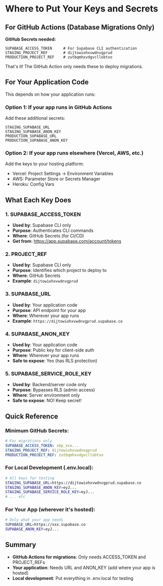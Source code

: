 # Where to Put Your Keys and Secrets

## For GitHub Actions (Database Migrations Only)

**GitHub Secrets needed:**
```
SUPABASE_ACCESS_TOKEN     # For Supabase CLI authentication
STAGING_PROJECT_REF       # dijtowiohxvwdnvgprud
PRODUCTION_PROJECT_REF    # zutbqmhxvdgvcllobtxo
```

That's it! The GitHub Action only needs these to deploy migrations.

## For Your Application Code

This depends on how your application runs:

### Option 1: If your app runs in GitHub Actions
Add these additional secrets:
```
STAGING_SUPABASE_URL
STAGING_SUPABASE_ANON_KEY
PRODUCTION_SUPABASE_URL  
PRODUCTION_SUPABASE_ANON_KEY
```

### Option 2: If your app runs elsewhere (Vercel, AWS, etc.)
Add the keys to your hosting platform:
- Vercel: Project Settings → Environment Variables
- AWS: Parameter Store or Secrets Manager
- Heroku: Config Vars

## What Each Key Does

### 1. SUPABASE_ACCESS_TOKEN
- **Used by**: Supabase CLI only
- **Purpose**: Authenticates CLI commands
- **Where**: GitHub Secrets (for CI/CD)
- **Get from**: https://app.supabase.com/account/tokens

### 2. PROJECT_REF
- **Used by**: Supabase CLI only
- **Purpose**: Identifies which project to deploy to
- **Where**: GitHub Secrets
- **Example**: `dijtowiohxvwdnvgprud`

### 3. SUPABASE_URL
- **Used by**: Your application code
- **Purpose**: API endpoint for your app
- **Where**: Wherever your app runs
- **Example**: `https://dijtowiohxvwdnvgprud.supabase.co`

### 4. SUPABASE_ANON_KEY
- **Used by**: Your application code
- **Purpose**: Public key for client-side auth
- **Where**: Wherever your app runs
- **Safe to expose**: Yes (has RLS protection)

### 5. SUPABASE_SERVICE_ROLE_KEY
- **Used by**: Backend/server code only
- **Purpose**: Bypasses RLS (admin access)
- **Where**: Server environment only
- **Safe to expose**: NO! Keep secret!

## Quick Reference

### Minimum GitHub Secrets:
```yaml
# For migrations only
SUPABASE_ACCESS_TOKEN: sbp_xxx...
STAGING_PROJECT_REF: dijtowiohxvwdnvgprud
PRODUCTION_PROJECT_REF: zutbqmhxvdgvcllobtxo
```

### For Local Development (.env.local):
```bash
# All keys for testing
STAGING_SUPABASE_URL=https://dijtowiohxvwdnvgprud.supabase.co
STAGING_SUPABASE_ANON_KEY=eyJ...
STAGING_SUPABASE_SERVICE_ROLE_KEY=eyJ...
# ... etc
```

### For Your App (wherever it's hosted):
```bash
# Only what your app needs
SUPABASE_URL=https://xxx.supabase.co
SUPABASE_ANON_KEY=eyJ...
```

## Summary

- **GitHub Actions for migrations**: Only needs ACCESS_TOKEN and PROJECT_REFs
- **Your application**: Needs URL and ANON_KEY (add where your app is hosted)
- **Local development**: Put everything in .env.local for testing